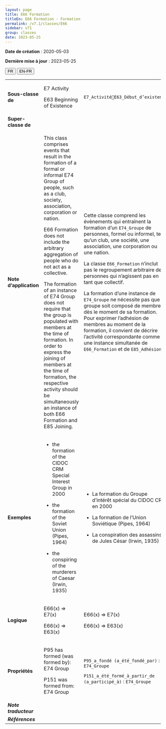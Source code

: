 ```yaml
---
layout: page
title: E66 Formation
titleEn: E66 Formation - Formation
permalink: /v7.1/classes/E66
sidebar: v71
group: classes
date: 2023-05-25
---
```


**Date de création** : 2020-05-03

**Dernière mise à jour** : 2023-05-25

<div class="lang-buttons">
 <button id="fr" class="activate">FR</button>
 <button id="en-fr">EN-FR</button>
</div>

<table>
<tbody>
<tr>
<td><strong>Sous-classe de</strong></td>
<td class="en">
<p>E7 Activity </p>
<p>E63 Beginning of Existence</p>
</td>
<td>
<p><code class="language-plaintext highlighter-rouge">E7_ActivitéE63_Début_d’existence</code></p>
</td>
</tr>
<tr>
<td><strong>Super-classe de</strong></td>
<td class="en">
</td>
<td>
</td>
</tr>
<tr>
<td><strong>Note d’application</strong></td>
<td class="en">
<p>This class comprises events that result in the formation of a formal or informal E74 Group of people, such as a club, society, association, corporation or nation. </p>
<p>E66 Formation does not include the arbitrary aggregation of people who do not act as a collective.</p>
<p>The formation of an instance of E74 Group does not require that the group is populated with members at the time of formation. In order to express the joining of members at the time of formation, the respective activity should be simultaneously an instance of both E66 Formation and E85 Joining.</p>
</td>
<td>
<p>Cette classe comprend les évènements qui entraînent la formation d’un <code class="language-plaintext highlighter-rouge">E74_Groupe</code> de personnes, formel ou informel, tel qu’un club, une société, une association, une corporation ou une nation.</p>
<p>La classe <code class="language-plaintext highlighter-rouge">E66_Formation</code> n’inclut pas le regroupement arbitraire de personnes qui n’agissent pas en tant que collectif.</p>
<p>La formation d’une instance de <code class="language-plaintext highlighter-rouge">E74_Groupe</code> ne nécessite pas que le groupe soit composé de membres dès le moment de sa formation. Pour exprimer l’adhésion de membres au moment de la formation, il convient de décrire l’activité correspondante comme une instance simultanée de <code class="language-plaintext highlighter-rouge">E66_Formation</code> et de <code class="language-plaintext highlighter-rouge">E85_Adhésion</code>.</p>
</td>
</tr>
<tr>
<td><strong>Exemples</strong></td>
<td class="en">
<ul>
<li><p>the formation of the CIDOC CRM Special Interest Group in 2000</p>
</li>
<li><p>the formation of the Soviet Union (Pipes, 1964)</p>
</li>
<li><p>the conspiring of the murderers of Caesar (Irwin, 1935)</p>
</li>
</ul>
</td>
<td>
<ul>
<li><p>La formation du Groupe d’intérêt spécial du CIDOC CRM en 2000</p>
</li>
<li><p>La formation de l’Union Soviétique (Pipes, 1964)</p>
</li>
<li><p>La conspiration des assassins de Jules César (Irwin, 1935)</p>
</li>
</ul>
</td>
</tr>
<tr>
<td><strong>Logique</strong></td>
<td class="en">
<p>E66(x) ⇒ E7(x)</p>
<p>E66(x) ⇒ E63(x) </p>
</td>
<td>
<p>E66(x) ⇒ E7(x)</p>
<p>E66(x) ⇒ E63(x) </p>
</td>
</tr>
<tr>
<td><strong>Propriétés</strong></td>
<td class="en">
<p>P95 has formed (was formed by): E74 Group</p>
<p>P151 was formed from: E74 Group</p>
</td>
<td>
<p><code class="language-plaintext highlighter-rouge">P95_a_fondé (a_été_fondé_par)</code> : <code class="language-plaintext highlighter-rouge">E74_Groupe</code> </p>
<p><code class="language-plaintext highlighter-rouge">P151_a_été_formé_à_partir_de (a_participé_à)</code> :  <code class="language-plaintext highlighter-rouge">E74_Groupe</code></p>
</td>
</tr>
<tr>
<td><strong><em>Note traducteur</em></strong></td>
<td colspan="2">
</td>
</tr>
<tr>
<td><strong><em>Références</em></strong></td>
<td colspan="2">
</td>
</tr>
</tbody>
</table>
